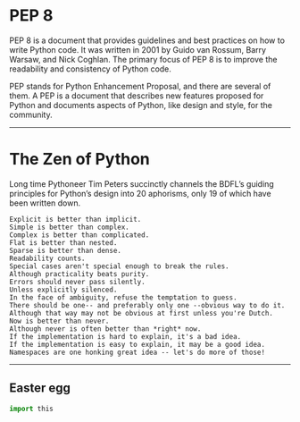 # PEP 8
PEP 8 is a document that provides guidelines and best practices on how to write Python code. It was written in 2001 by Guido van Rossum, Barry Warsaw, and Nick Coghlan. The primary focus of PEP 8 is to improve the readability and consistency of Python code.

PEP stands for Python Enhancement Proposal, and there are several of them. A PEP is a document that describes new features proposed for Python and documents aspects of Python, like design and style, for the community.

---
# The Zen of Python
Long time Pythoneer Tim Peters succinctly channels the BDFL’s guiding principles for Python’s design into 20 aphorisms, only 19 of which have been written down.
```Beautiful is better than ugly.
Explicit is better than implicit.
Simple is better than complex.
Complex is better than complicated.
Flat is better than nested.
Sparse is better than dense.
Readability counts.
Special cases aren't special enough to break the rules.
Although practicality beats purity.
Errors should never pass silently.
Unless explicitly silenced.
In the face of ambiguity, refuse the temptation to guess.
There should be one-- and preferably only one --obvious way to do it.
Although that way may not be obvious at first unless you're Dutch.
Now is better than never.
Although never is often better than *right* now.
If the implementation is hard to explain, it's a bad idea.
If the implementation is easy to explain, it may be a good idea.
Namespaces are one honking great idea -- let's do more of those! 
```
---

## Easter egg
```python
import this
```
